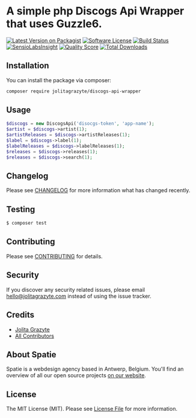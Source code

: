# A simple php Discogs Api Wrapper that uses Guzzle6.

[![Latest Version on Packagist](https://img.shields.io/packagist/v/jolitagrazyte/discogs-api-wrapper.svg?style=flat-square)](https://packagist.org/packages/jolitagrazyte/discogs-api-wrapper)
[![Software License](https://img.shields.io/badge/license-MIT-brightgreen.svg?style=flat-square)](LICENSE.md)
[![Build Status](https://img.shields.io/travis/JolitaGrazyte/discogs-api-wrapper/master.svg?style=flat-square)](https://travis-ci.org/JolitaGrazyte/discogs-api-wrapper)
[![SensioLabsInsight](https://img.shields.io/sensiolabs/i/xxxxxxxxx.svg?style=flat-square)](https://insight.sensiolabs.com/projects/xxxxxxxxx)
[![Quality Score](https://img.shields.io/scrutinizer/g/JolitaGrazyte/discogs-api-wrapper.svg?style=flat-square)](https://scrutinizer-ci.com/g/JolitaGrazyte/discogs-api-wrapper)
[![Total Downloads](https://img.shields.io/packagist/dt/jolitagrazyte/discogs-api-wrapper.svg?style=flat-square)](https://packagist.org/packages/jolitagrazyte/discogs-api-wrapper)


## Installation

You can install the package via composer:

``` bash
composer require jolitagrazyte/discogs-api-wrapper
```

## Usage

``` php
$discogs = new DiscogsApi('disocgs-token', 'app-name');
$artist = $discogs->artist(1);
$artistReleases = $discogs->artistReleases(1);
$label = $discogs->label(1);
$labelReleases = $discogs->labelReleases(1);
$releases = $discogs->releases(1);
$releases = $discogs->search(1);
```

## Changelog

Please see [CHANGELOG](CHANGELOG.md) for more information what has changed recently.

## Testing

``` bash
$ composer test
```

## Contributing

Please see [CONTRIBUTING](CONTRIBUTING.md) for details.

## Security

If you discover any security related issues, please email hello@jolitagrazyte.com instead of using the issue tracker.

## Credits

- [Jolita Grazyte](https://github.com/JolitaGrazyte)
- [All Contributors](../../contributors)

## About Spatie
Spatie is a webdesign agency based in Antwerp, Belgium. You'll find an overview of all our open source projects [on our website](https://spatie.be/opensource).

## License

The MIT License (MIT). Please see [License File](LICENSE.md) for more information.
